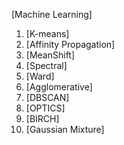 [Machine Learning]
1. [K-means]
2. [Affinity Propagation]
3. [MeanShift]
4. [Spectral]
5. [Ward]
6. [Agglomerative]
7. [DBSCAN]
8. [OPTICS]
9. [BIRCH]
10. [Gaussian Mixture]